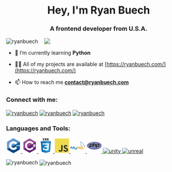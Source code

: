 <h1 align="center">Hey, I'm Ryan Buech</h1>
<h3 align="center">A frontend developer from U.S.A.</h3>
<img align="right" src="https://github.com/user-attachments/assets/d0c21a13-8074-420c-8c03-5505bab58716" width="400px"

<p align="left"> <img src="https://komarev.com/ghpvc/?username=ryanbuech&label=Profile%20views&color=0e75b6&style=flat" alt="ryanbuech" /> </p>

- 🌱 I’m currently learning **Python**

- 👨‍💻 All of my projects are available at [https://ryanbuech.com/](https://ryanbuech.com/)

- 📫 How to reach me **contact@ryanbuech.com**

<h3 align="left">Connect with me:</h3>
<p align="left">
<a href="https://twitter.com/ryanbuech" target="blank"><img align="center" src="https://raw.githubusercontent.com/rahuldkjain/github-profile-readme-generator/master/src/images/icons/Social/twitter.svg" alt="ryanbuech" height="30" width="40" /></a>
<a href="https://linkedin.com/in/ryanbuech" target="blank"><img align="center" src="https://raw.githubusercontent.com/rahuldkjain/github-profile-readme-generator/master/src/images/icons/Social/linked-in-alt.svg" alt="ryanbuech" height="30" width="40" /></a>
<a href="https://www.youtube.com/c/ryanbuech" target="blank"><img align="center" src="https://raw.githubusercontent.com/rahuldkjain/github-profile-readme-generator/master/src/images/icons/Social/youtube.svg" alt="ryanbuech" height="30" width="40" /></a>
</p>

<h3 align="left">Languages and Tools:</h3>
<p align="left"> <a href="https://www.w3schools.com/cpp/" target="_blank" rel="noreferrer"> <img src="https://raw.githubusercontent.com/devicons/devicon/master/icons/cplusplus/cplusplus-original.svg" alt="cplusplus" width="40" height="40"/> </a> <a href="https://www.w3schools.com/cs/" target="_blank" rel="noreferrer"> <img src="https://raw.githubusercontent.com/devicons/devicon/master/icons/csharp/csharp-original.svg" alt="csharp" width="40" height="40"/> </a> <a href="https://www.w3schools.com/css/" target="_blank" rel="noreferrer"> <img src="https://raw.githubusercontent.com/devicons/devicon/master/icons/css3/css3-original-wordmark.svg" alt="css3" width="40" height="40"/> </a> <a href="https://developer.mozilla.org/en-US/docs/Web/JavaScript" target="_blank" rel="noreferrer"> <img src="https://raw.githubusercontent.com/devicons/devicon/master/icons/javascript/javascript-original.svg" alt="javascript" width="40" height="40"/> </a> <a href="https://www.mysql.com/" target="_blank" rel="noreferrer"> <img src="https://raw.githubusercontent.com/devicons/devicon/master/icons/mysql/mysql-original-wordmark.svg" alt="mysql" width="40" height="40"/> </a> <a href="https://www.php.net" target="_blank" rel="noreferrer"> <img src="https://raw.githubusercontent.com/devicons/devicon/master/icons/php/php-original.svg" alt="php" width="40" height="40"/> </a> <a href="https://unity.com/" target="_blank" rel="noreferrer"> <img src="https://www.vectorlogo.zone/logos/unity3d/unity3d-icon.svg" alt="unity" width="40" height="40"/> </a> <a href="https://unrealengine.com/" target="_blank" rel="noreferrer"> <img src="https://raw.githubusercontent.com/kenangundogan/fontisto/036b7eca71aab1bef8e6a0518f7329f13ed62f6b/icons/svg/brand/unreal-engine.svg" alt="unreal" width="40" height="40"/> </a> </p>

<p><img align="left" src="https://github-readme-stats.vercel.app/api/top-langs?username=ryanbuech&show_icons=true&locale=en&layout=compact" alt="ryanbuech" /></p>

<p>&nbsp;<img align="center" src="https://github-readme-stats.vercel.app/api?username=ryanbuech&show_icons=true&locale=en" alt="ryanbuech" /></p>
